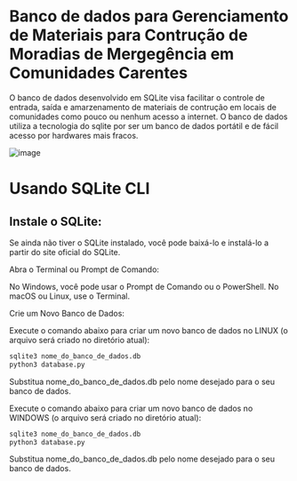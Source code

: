# Banco de dados para Gerenciamento de Materiais para Contrução de Moradias de Mergegência em Comunidades Carentes
O banco de dados desenvolvido em SQLite visa facilitar o controle de entrada, saída e amarzenamento de materiais de contrução em locais de comunidades como pouco ou nenhum acesso a internet. O banco de dados utiliza a tecnologia do sqlite por ser um banco de dados portátil e de fácil acesso por hardwares mais fracos. 


![image](https://github.com/user-attachments/assets/8d82cbd4-f902-47cc-a485-ff77c0c202ac)

# Usando SQLite CLI
## Instale o SQLite:

Se ainda não tiver o SQLite instalado, você pode baixá-lo e instalá-lo a partir do site oficial do SQLite.

Abra o Terminal ou Prompt de Comando:

No Windows, você pode usar o Prompt de Comando ou o PowerShell. No macOS ou Linux, use o Terminal.

Crie um Novo Banco de Dados:

Execute o comando abaixo para criar um novo banco de dados no LINUX (o arquivo será criado no diretório atual):

```bash
sqlite3 nome_do_banco_de_dados.db
python3 database.py
```
Substitua nome_do_banco_de_dados.db pelo nome desejado para o seu banco de dados.

Execute o comando abaixo para criar um novo banco de dados no WINDOWS (o arquivo será criado no diretório atual):

```bash
sqlite3 nome_do_banco_de_dados.db
python3 database.py
```
Substitua nome_do_banco_de_dados.db pelo nome desejado para o seu banco de dados.
